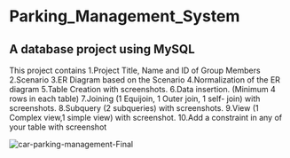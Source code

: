 # Parking_Management_System
A database project using MySQL
--------------------------------------------
This project contains
1.Project Title, Name and ID of Group Members
2.Scenario
3.ER Diagram based on the Scenario 
4.Normalization of the ER diagram
5.Table Creation with screenshots.
6.Data insertion. (Minimum 4 rows in each table)
7.Joining (1 Equijoin, 1 Outer join, 1 self- join) with screenshots.
8.Subquery (2 subqueries) with screenshots.
9.View (1 Complex view,1 simple view) with screenshot.
10.Add a constraint in any of your table with screenshot


![car-parking-management-Final](https://user-images.githubusercontent.com/108008599/207929538-52c6e3b4-c04c-477d-aa19-35bfe0511743.png)
